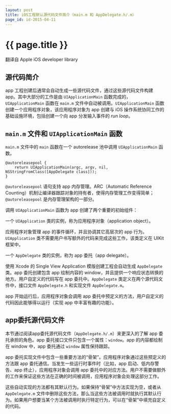 ```yaml
---
layout: post
title: iOS工程默认源代码文件简介（main.m 和 AppDelegate.h/.m）
page_id: id-2015-04-11
---
```


# {{ page.title }}

翻译自 Apple iOS developer library

## 源代码简介

app 工程创建后通常会自动生成一些源代码文件，通过这些源代码文件构建 app。其中大部分的工作是由 `UIApplicationMain` 函数完成的，`UIApplicationMain` 函数在 `main.m` 文件中自动被调用。`UIApplicationMain` 函数创建一个应用程序对象，该应用程序对象为 app 创建与 iOS 操作系统协同工作的基础设施环境，包括创建一个向 app 分发输入事件的 *run loop*。

## `main.m` 文件和 `UIApplicationMain` 函数

`main.m` 文件中的 `main` 函数在一个 autorelease 池中调用 `UIApplicationMain` 函数。

<div class="code"><pre><code>@autoreleasepool {
    return UIApplicationMain(argc, argv, nil, NSStringFromClass([AppDelegate class]));
}
</code></pre></div>

`@autoreleasepool` 语句支持 app 内存管理。ARC（Automatic Reference Counting）机制让编译器跟踪对象的持有者，使得内存管理工作变得简单；`@autoreleasepool` 是内存管理架构的一部分。

调用 `UIApplicationMain` 函数为 app 创建了两个重要的初始组件：

一个 `UIApplication` 类的实例，称为应用程序对象（application object）。

应用程序对象管理 app 的事件循环，并且协调其它高层次的 app 行为。`UIApplication` 类不需要用户书写额外的代码来完成这些工作，该类定义在 UIKit 框架中。

一个 `AppDelegate` 类的实例，称为 app 委托（app delegate）。

使用 Xcode 的 Single View Application 模版创建工程会自动生成 `AppDelegate` 类。app 委托创建包含 app 绘制内容的 window，并且提供一个响应状态转换的地方。用户自定义的代码写在 app 委托中。`AppDelegate` 类定义在两个源代码文件中，接口文件 `AppDelegate.h` 和实现文件 `AppDelegate.m`。

app 开始运行后，应用程序对象会调用 app 委托中预定义的方法，用户自定义的代码因此能够得以运行（实现 app 中丰富有趣的功能）。

## app委托源代码文件

本节通过阅读app委托源代码文件（`AppDelegate.h/.m`）来更深入的了解 app 委托承担的角色。app 委托接口文件只包含一个属性：`window`。app 的内容都绘制在 window 中，app 委托通过 `window` 属性保持跟踪。

app 委托实现文件中包含一些重要方法的“骨架”。应用程序对象通过这些预定义的方法跟 app 委托通信。当发生一些运行时事件时（比如，app 启动、低内存警告、app 终止），应用程序对象会调用 app 委托中的对应方法。用户不需要做额外的工作来保证这些方法在正确的时间被调用，应用程序对象会处理这部分工作。

这些自动实现的方法都有其默认行为。如果保持“骨架”中方法实现为空，或者从 `AppDelegate.m` 文件中删除这些方法，那么当这些方法被调用时就执行其默认行为。如果用户想要当某个方法被调用时执行特定行为，可以在“骨架”中填充自定义的代码。
